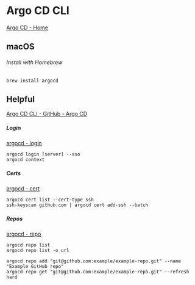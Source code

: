 # Argo CD CLI

[Argo CD - Home](https://argo-cd.readthedocs.io/)

## macOS

###### Install with Homebrew

```
brew install argocd
```

## Helpful

[Argo CD CLI - ](https://docs.aws.amazon.com/cli/latest/userguide/cli-configure-files.html)
[GitHub - Argo CD](https://github.com/argoproj/argo-cd)

##### Login

[argocd - login](https://argo-cd.readthedocs.io/en/stable/user-guide/commands/argocd_login/)

```
argocd login [server] --sso
argocd context
```

##### Certs

[argocd - cert](https://argo-cd.readthedocs.io/en/stable/user-guide/commands/argocd_cert/)

```
argocd cert list --cert-type ssh
ssh-keyscan github.com | argocd cert add-ssh --batch
```

##### Repos

[argocd - repo](https://argo-cd.readthedocs.io/en/stable/user-guide/commands/argocd_repo/)

```
argocd repo list
argocd repo list -o url

argocd repo add "git@github.com:example/example-repo.git" --name "Example GitHub repo"
argocd repo get "git@github.com:example/example-repo.git" --refresh hard
```
